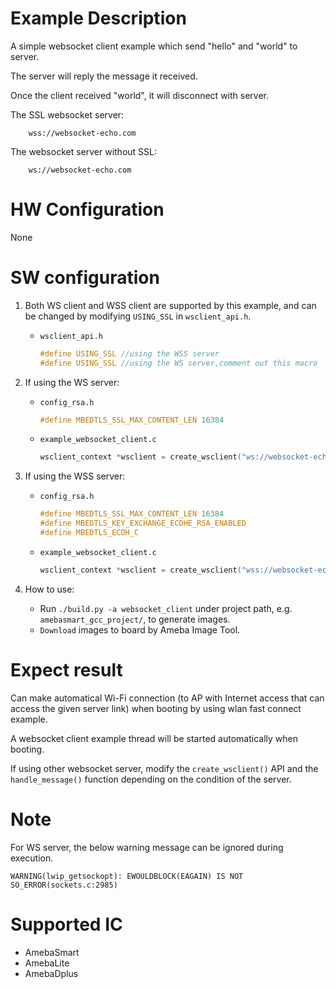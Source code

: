 # Example Description

A simple websocket client example which send "hello" and "world" to server.

The server will reply the message it received.

Once the client received "world", it will disconnect with server.

The SSL websocket server:
```
	wss://websocket-echo.com
```

The websocket server without SSL:
```
	ws://websocket-echo.com
```

# HW Configuration

None

# SW configuration

1. Both WS client and WSS client are supported by this example, and can be changed by modifying `USING_SSL` in `wsclient_api.h`.
   - `wsclient_api.h`
		```C
		#define USING_SSL //using the WSS server
		#define USING_SSL //using the WS server,comment out this macro
		```

2. If using the WS server:
   - `config_rsa.h`
		```C
		#define MBEDTLS_SSL_MAX_CONTENT_LEN 16384
		```

   - `example_websocket_client.c`
		```C
		wsclient_context *wsclient = create_wsclient("ws://websocket-echo.com", 0, NULL, NULL, 1500, 3);
		```

3. If using the WSS server:
   - `config_rsa.h`
		```C
		#define MBEDTLS_SSL_MAX_CONTENT_LEN	16384
		#define MBEDTLS_KEY_EXCHANGE_ECDHE_RSA_ENABLED
		#define MBEDTLS_ECDH_C
		```

   - `example_websocket_client.c`
		```C
		wsclient_context *wsclient = create_wsclient("wss://websocket-echo.com", 0, NULL, NULL, 1500, 3);
		```

4. How to use:
   - Run `./build.py -a websocket_client` under project path, e.g. `amebasmart_gcc_project/`, to generate images.
   - `Download` images to board by Ameba Image Tool.

# Expect result

Can make automatical Wi-Fi connection (to AP with Internet access that can access the given server link) when booting by using wlan fast connect example.

A websocket client example thread will be started automatically when booting.

If using other websocket server, modify the `create_wsclient()` API and the `handle_message()` function depending on the condition of the server.

# Note

For WS server, the below warning message can be ignored during execution.
```
WARNING(lwip_getsockopt): EWOULDBLOCK(EAGAIN) IS NOT SO_ERROR(sockets.c:2985)
```

# Supported IC

- AmebaSmart
- AmebaLite
- AmebaDplus
